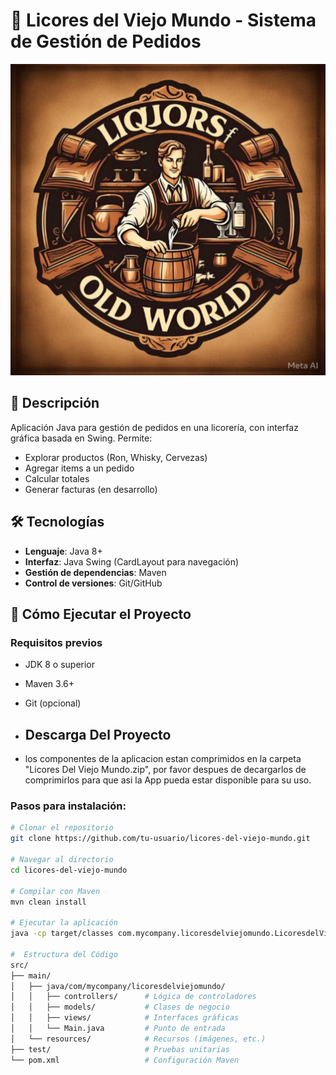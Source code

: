 # 🥃 Licores del Viejo Mundo - Sistema de Gestión de Pedidos

![Captura de pantalla de la aplicación](ImagenApp.png) 

## 📌 Descripción
Aplicación Java para gestión de pedidos en una licorería, con interfaz gráfica basada en Swing. Permite:
- Explorar productos (Ron, Whisky, Cervezas)
- Agregar items a un pedido
- Calcular totales
- Generar facturas (en desarrollo)

## 🛠️ Tecnologías
- **Lenguaje**: Java 8+
- **Interfaz**: Java Swing (CardLayout para navegación)
- **Gestión de dependencias**: Maven
- **Control de versiones**: Git/GitHub

## 🚀 Cómo Ejecutar el Proyecto

### Requisitos previos
- JDK 8 o superior
- Maven 3.6+
- Git (opcional)

- ## Descarga Del Proyecto
- los componentes de la aplicacion estan comprimidos en la carpeta "Licores Del Viejo Mundo.zip",
  por favor despues de decargarlos de comprimirlos para que asi la App pueda estar disponible para su uso.

### Pasos para instalación:
```bash
# Clonar el repositorio
git clone https://github.com/tu-usuario/licores-del-viejo-mundo.git

# Navegar al directorio
cd licores-del-viejo-mundo

# Compilar con Maven
mvn clean install

# Ejecutar la aplicación
java -cp target/classes com.mycompany.licoresdelviejomundo.LicoresdelViejoMundo

#  Estructura del Código
src/
├── main/
│   ├── java/com/mycompany/licoresdelviejomundo/
│   │   ├── controllers/      # Lógica de controladores
│   │   ├── models/           # Clases de negocio
│   │   ├── views/            # Interfaces gráficas
│   │   └── Main.java         # Punto de entrada
│   └── resources/            # Recursos (imágenes, etc.)
├── test/                     # Pruebas unitarias
└── pom.xml                   # Configuración Maven
